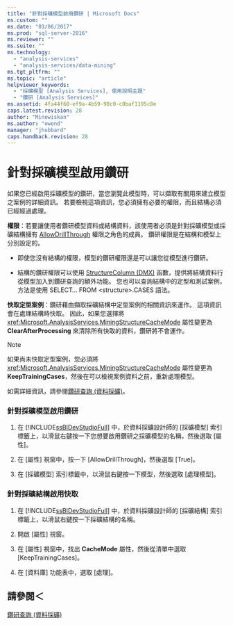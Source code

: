 ```yaml
---
title: "針對採礦模型啟用鑽研 | Microsoft Docs"
ms.custom: ""
ms.date: "03/06/2017"
ms.prod: "sql-server-2016"
ms.reviewer: ""
ms.suite: ""
ms.technology: 
  - "analysis-services"
  - "analysis-services/data-mining"
ms.tgt_pltfrm: ""
ms.topic: "article"
helpviewer_keywords: 
  - "採礦模型 [Analysis Services], 使用說明主題"
  - "鑽研 [Analysis Services]"
ms.assetid: 4fa44f60-ef9a-4b59-98c0-c0baf1195c8e
caps.latest.revision: 28
author: "Minewiskan"
ms.author: "owend"
manager: "jhubbard"
caps.handback.revision: 28
---
```

# 針對採礦模型啟用鑽研
  如果您已經啟用採礦模型的鑽研，當您瀏覽此模型時，可以擷取有關用來建立模型之案例的詳細資訊。 若要檢視這項資訊，您必須擁有必要的權限，而且結構必須已經經過處理。  
  
 **權限**：若要讓使用者鑽研模型資料或結構資料，該使用者必須是針對採礦模型或採礦結構擁有 [AllowDrillThrough](../../analysis-services/scripting/properties/allowdrillthrough-element-assl.md) 權限之角色的成員。 鑽研權限是在結構和模型上分別設定的。  
  
-   即使您沒有結構的權限，模型的鑽研權限還是可以讓您從模型進行鑽研。  
  
-   結構的鑽研權限可以使用 [StructureColumn &#40;DMX&#41;](../../dmx/structurecolumn-dmx.md) 函數，提供將結構資料行從模型加入到鑽研查詢的額外功能。 您也可以查詢結構中的定型和測試案例，方法是使用 SELECT… FROM \<structure>.CASES 語法。  
  
 **快取定型案例**：鑽研藉由擷取採礦結構中定型案例的相關資訊來運作。 這項資訊會在處理結構時快取。 因此，如果您選擇將 <xref:Microsoft.AnalysisServices.MiningStructureCacheMode> 屬性變更為 **ClearAfterProcessing** 來清除所有快取的資料，鑽研將不會運作。  
  
> [!NOTE]  
>  如果尚未快取定型案例，您必須將 <xref:Microsoft.AnalysisServices.MiningStructureCacheMode> 屬性變更為 **KeepTrainingCases**，然後在可以檢視案例資料之前，重新處理模型。  
  
 如需詳細資訊，請參閱[鑽研查詢 &#40;資料採礦&#41;](../../analysis-services/data-mining/drillthrough-queries-data-mining.md)。  
  
### 針對採礦模型啟用鑽研  
  
1.  在 [!INCLUDE[ssBIDevStudioFull](../../includes/ssbidevstudiofull-md.md)] 中，於資料採礦設計師的 [採礦模型] 索引標籤上，以滑鼠右鍵按一下您想要啟用鑽研之採礦模型的名稱，然後選取 [屬性]。  
  
2.  在 [屬性] 視窗中，按一下 [AllowDrillThrough]，然後選取 [True]。  
  
3.  在 [採礦模型] 索引標籤中，以滑鼠右鍵按一下模型，然後選取 [處理模型]。  
  
### 針對採礦結構啟用快取  
  
1.  在 [!INCLUDE[ssBIDevStudioFull](../../includes/ssbidevstudiofull-md.md)] 中，於資料採礦設計師的 [採礦結構] 索引標籤上，以滑鼠右鍵按一下採礦結構的名稱。  
  
2.  開啟 [屬性] 視窗。  
  
3.  在 [屬性] 視窗中，找出 **CacheMode** 屬性，然後從清單中選取 [KeepTrainingCases]。  
  
4.  在 [資料庫] 功能表中，選取 [處理]。  
  
## 請參閱＜  
 [鑽研查詢 &#40;資料採礦&#41;](../../analysis-services/data-mining/drillthrough-queries-data-mining.md)  
  
  
